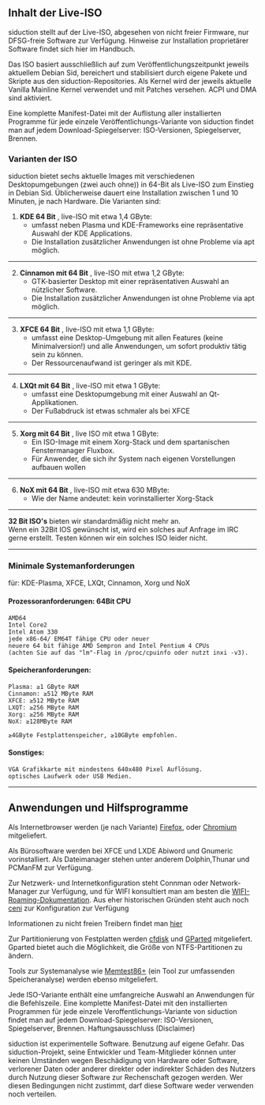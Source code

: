## Inhalt der Live-ISO

siduction stellt auf der Live-ISO, abgesehen von nicht freier Firmware, nur DFSG-freie Software zur Verfügung. Hinweise zur Installation proprietärer Software findet sich hier im Handbuch.

Das ISO basiert ausschließlich auf zum Veröffentlichungszeitpunkt jeweils aktuellem Debian Sid, bereichert und stabilisiert durch eigene Pakete und Skripte aus den siduction-Repositories. Als Kernel wird der jeweils aktuelle Vanilla Mainline Kernel verwendet und mit Patches versehen. ACPI und DMA sind aktiviert.

Eine komplette Manifest-Datei mit der Auflistung aller installierten Programme für jede einzele Veröffentlichungs-Variante von siduction findet man auf jedem Download-Spiegelserver: ISO-Versionen, Spiegelserver, Brennen.

### Varianten der ISO

siduction bietet sechs aktuelle Images mit verschiedenen Desktopumgebungen (zwei auch ohne)) in 64-Bit als Live-ISO zum Einstieg in Debian Sid. Üblicherweise dauert eine Installation zwischen 1 und 10 Minuten, je nach Hardware.
Die Varianten sind:

1. **KDE 64 Bit** , live-ISO mit etwa 1,4 GByte:
    - umfasst neben Plasma und KDE-Frameworks eine repräsentative Auswahl der KDE Applications.  
    - Die Installation zusätzlicher Anwendungen ist ohne Probleme via apt möglich.

---

2. **Cinnamon mit 64 Bit** , live-ISO mit etwa 1,2 GByte:
     - GTK-basierter Desktop mit einer repräsentativen Auswahl an nützlicher Software.  
     - Die Installation zusätzlicher Anwendungen ist ohne Probleme via apt möglich.

---

3.  **XFCE 64 Bit** , live-ISO mit etwa 1,1 GByte:
    - umfasst eine Desktop-Umgebung mit allen Features (keine Minimalversion!) und alle Anwendungen, um sofort produktiv tätig sein zu können.
    - Der Ressourcenaufwand ist geringer als mit KDE.
---
4.  **LXQt mit 64 Bit** ,  live-ISO mit etwa 1 GByte:
     - umfasst eine Desktopumgebung mit einer Auswahl an Qt-Applikationen.  
     - Der Fußabdruck ist etwas schmaler als bei XFCE

---

5.  **Xorg mit 64 Bit** ,  live ISO mit etwa 1 GByte:
      - Ein ISO-Image mit einem Xorg-Stack und dem spartanischen Fenstermanager Fluxbox.  
      - Für Anwender, die sich ihr System nach eigenen Vorstellungen aufbauen wollen

---

6.  **NoX mit 64 Bit** ,  live-ISO mit etwa 630 MByte: 
      - Wie der Name andeutet: kein vorinstallierter Xorg-Stack

---

**32 Bit ISO's** bieten wir standardmäßig nicht mehr an.  
Wenn ein 32Bit IOS gewünscht ist, wird ein solches auf Anfrage im IRC gerne erstellt. Testen können wir ein solches ISO leider nicht.

---

### Minimale Systemanforderungen
für: KDE-Plasma, XFCE, LXQt, Cinnamon, Xorg und NoX

#### Prozessoranforderungen: 64Bit CPU

    AMD64
    Intel Core2
    Intel Atom 330
    jede x86-64/ EM64T fähige CPU oder neuer
    neuere 64 bit fähige AMD Sempron and Intel Pentium 4 CPUs  
    (achten Sie auf das "lm"-Flag in /proc/cpuinfo oder nutzt inxi -v3).

#### Speicheranforderungen:

    Plasma: ≥1 GByte RAM
    Cinnamon: ≥512 MByte RAM
    XFCE: ≥512 MByte RAM
    LXQT: ≥256 MByte RAM
    Xorg: ≥256 MByte RAM
    NoX: ≥128MByte RAM

    ≥4GByte Festplattenspeicher, ≥10GByte empfohlen.
#### Sonstiges:

    VGA Grafikkarte mit mindestens 640x480 Pixel Auflösung.
    optisches Laufwerk oder USB Medien.

---

## Anwendungen und Hilfsprogramme ##

Als Internetbrowser werden (je nach Variante) [Firefox](https://mozilla.org), oder [Chromium](https://chromium.woolyss.com/download/de/#linux) mitgeliefert.

Als Bürosoftware werden bei XFCE und LXDE Abiword und Gnumeric vorinstalliert. Als Dateimanager stehen unter anderem Dolphin,Thunar und PCManFM zur Verfügung.

Zur Netzwerk- und Internetkonfiguration steht Connman oder Network-Manager zur Verfügung, und für WIFI konsultiert man am besten die [WIFI-Roaming-Dokumentation](../inet-wpagui_de.md). Aus eher historischen Gründen steht auch noch [ceni](../inet-ceni_de.md) zur Konfiguration zur Verfügung

Informationen zu nicht freien Treibern findet man [hier](../nf-firm_de.htm)

Zur Partitionierung von Festplatten werden [cfdisk](../part-cfdisk_de.md) und [GParted](https://gparted.sourceforge.io/) mitgeliefert. Gparted bietet auch die Möglichkeit, die Größe von NTFS-Partitionen zu ändern.

Tools zur Systemanalyse wie [Memtest86+](http://www.memtest.org/) (ein Tool zur umfassenden Speicheranalyse) werden ebenso mitgeliefert.

Jede ISO-Variante enthält eine umfangreiche Auswahl an Anwendungen für die Befehlszeile. Eine komplette Manifest-Datei mit den installierten Programmen für jede einzele Veroffentlichungs-Variante von siduction findet man auf jedem Download-Spiegelserver: ISO-Versionen, Spiegelserver, Brennen.
Haftungsausschluss (Disclaimer)

siduction ist experimentelle Software. Benutzung auf eigene Gefahr. Das siduction-Projekt, seine Entwickler und Team-Mitglieder können unter keinen Umständen wegen Beschädigung von Hardware oder Software, verlorener Daten oder anderer direkter oder indirekter Schäden des Nutzers durch Nutzung dieser Software zur Rechenschaft gezogen werden. Wer diesen Bedingungen nicht zustimmt, darf diese Software weder verwenden noch verteilen.
